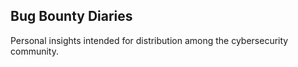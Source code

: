 ## Bug Bounty Diaries 
Personal insights intended for distribution among the cybersecurity community.
